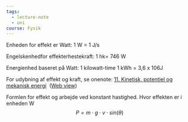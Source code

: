 ```yaml
---
tags:
  - lecture-note
  - uni
course: Fysik
---
```

Enheden for effekt er Watt: 1 W = 1 J/s

Engelskenhedfor effekterhestekraft: 1 hk= 746 W

Energienhed baseret på Watt: 1 kilowatt-time 1 kWh = 3,6 x 106J

For udybning af effekt og kraft, se onenote:
[11. Kinetisk, potentiel og mekanisk energi](onenote:https://aarhusuniversitet-my.sharepoint.com/personal/au79994_uni_au_dk/Documents/Klassenotesbøger/2022F%20Fysik%20B%20Herning/_Indholdsbibliotek/1.%20Mekanisk%20fysik.one#11.%20Kinetisk,%20potentiel%20og%20mekanisk%20energi&section-id={9F8B2727-7405-461B-875C-EB2AB1CBD3A4}&page-id={3BA5891C-80D8-D54B-94AF-4DDB6C70D0AB}&end)  ([Web view](https://aarhusuniversitet-my.sharepoint.com/personal/au79994_uni_au_dk/_layouts/OneNote.aspx?id=%2Fpersonal%2Fau79994_uni_au_dk%2FDocuments%2FKlassenotesb%C3%B8ger%2F2022F%20Fysik%20B%20Herning&wd=target%28_Indholdsbibliotek%2F1.%20Mekanisk%20fysik.one%7C9F8B2727-7405-461B-875C-EB2AB1CBD3A4%2F11.%20Kinetisk%2C%20potentiel%20og%20mekanisk%20energi%7C3BA5891C-80D8-D54B-94AF-4DDB6C70D0AB%2F%29))

Formlen for effekt og arbejde ved konstant hastighed. Hvor effekten er i enheden W $$P=m\cdot g\cdot v\cdot sin(\theta)$$